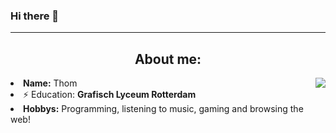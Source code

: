 ### Hi there 👋

<!--
**nikvs216/nikvs216** is a ✨ _special_ ✨ repository because its `README.md` (this file) appears on your GitHub profile.

Here are some ideas to get you started:

- 🔭 I’m currently working on ...
- 🌱 I’m currently learning ...
- 👯 I’m looking to collaborate on ...
- 🤔 I’m looking for help with ...
- 💬 Ask me about ...😍😍🤣🤣😎😎
- 📫 How to reach me: ...
- 😄 Pronouns: ...
- ⚡ Fun fact: ...
-->
<hr>
<h2 align="center"> About me:</h2>
<img src="https://media.giphy.com/media/JxFmWGrmynlCg/source.gif" align="right">
<li>
<b>Name:</b> Thom</li>
<li>⚡ Education: <b>Grafisch Lyceum Rotterdam</b>
</li>
<li>
<b>Hobbys:</b> Programming, listening to music, gaming and browsing the web!
</li>
</div>
<div>
